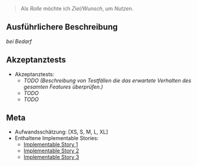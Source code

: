 > Als *Rolle* möchte ich *Ziel/Wunsch*, um *Nutzen*.

## Ausführlichere Beschreibung

*bei Bedarf*

## Akzeptanztests
- Akzeptanztests: 
    - *TODO (Beschreibung von Testfällen die das erwartete Verhalten des gesamten Features überprüfen.)*
    - *TODO*
    - *TODO*

## Meta
- Aufwandsschätzung: [XS, S, M, L, XL]
- Enthaltene Implementable Stories:
    - [Implementable Story 1](#)
    - [Implementable Story 2](#)
    - [Implementable Story 3](#)
